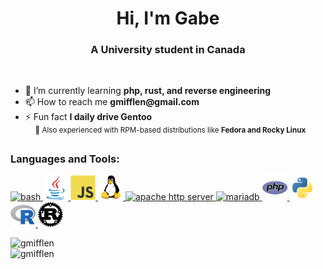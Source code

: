 <div>
  <!-- Introduction -->
  <h1 align="center">Hi, I'm Gabe</h1>
  <h3 align="center">A University student in Canada</h3>
  <br>
  
  <!-- Learning and Contact Information -->
  <ul>
    <li>🌱 I’m currently learning <b>php, rust, and reverse engineering</b></li>
    <li>📫 How to reach me <b>gmifflen@gmail.com</b></li>
    <li>⚡ Fun fact <b>I daily drive Gentoo</b>
      <br>
      &nbsp;&nbsp;&nbsp;&nbsp;<sup>💼 Also experienced with RPM-based distributions like <b>Fedora and Rocky Linux</b></sup></li>
    </ul>
  </ul>
  
  <!-- Languages and Tools -->
  <h3 align="left">Languages and Tools:</h3>
  <p align="left">
    <a href="https://www.gnu.org/software/bash/" target="_blank" rel="noreferrer">
      <img
        src="https://www.vectorlogo.zone/logos/gnu_bash/gnu_bash-icon.svg"
        alt="bash"
        width="40"
        height="40"
      />
    </a>
    <a href="https://www.java.com" target="_blank" rel="noreferrer">
      <img
        src="https://raw.githubusercontent.com/devicons/devicon/master/icons/java/java-original.svg"
        alt="java"
        width="40"
        height="40"
      />
    </a>
    <a
      href="https://developer.mozilla.org/en-US/docs/Web/JavaScript"
      target="_blank"
      rel="noreferrer"
    >
      <img
        src="https://raw.githubusercontent.com/devicons/devicon/master/icons/javascript/javascript-original.svg"
        alt="javascript"
        width="40"
        height="40"
      />
    </a>
    <a href="https://www.linux.org/" target="_blank" rel="noreferrer">
      <img
        src="https://raw.githubusercontent.com/devicons/devicon/master/icons/linux/linux-original.svg"
        alt="linux"
        width="40"
        height="40"
      />
    </a>
    <a href="https://httpd.apache.org" target="_blank" rel="noreferrer">
      <img
        src="https://www.vectorlogo.zone/logos/apache/apache-ar21.svg"
        alt="apache http server"
        height="40"
      />
    </a>
    <a href="https://mariadb.org/" target="_blank" rel="noreferrer">
      <img
        src="https://www.vectorlogo.zone/logos/mariadb/mariadb-icon.svg"
        alt="mariadb"
        width="40"
        height="40"
      />
    </a>
    <a href="https://www.php.net" target="_blank" rel="noreferrer">
      <img
        src="https://raw.githubusercontent.com/devicons/devicon/master/icons/php/php-original.svg"
        alt="php"
        width="40"
        height="40"
      />
    </a>
    <a href="https://www.python.org" target="_blank" rel="noreferrer">
      <img
        src="https://raw.githubusercontent.com/devicons/devicon/master/icons/python/python-original.svg"
        alt="python"
        width="40"
        height="40"
      />
    </a>
    <a href="https://www.r-project.org/" target="_blank" rel="noreferrer">
      <img
        src="https://raw.githubusercontent.com/devicons/devicon/6910f0503efdd315c8f9b858234310c06e04d9c0/icons/r/r-original.svg"
        alt="r"
        width="40"
        height="40"
      />
    </a>
    <a href="https://www.rust-lang.org" target="_blank" rel="noreferrer">
      <img
        src="https://raw.githubusercontent.com/devicons/devicon/master/icons/rust/rust-original.svg"
        alt="rust"
        width="40"
        height="40"
      />
    </a>
  </p>

  <!-- GitHub Stats -->
  <div align="left">
    <img
      src="https://github-readme-stats.vercel.app/api/top-langs?username=gmifflen&show_icons=true&theme=gruvbox&locale=en&layout=compact"
      alt="gmifflen"
    />
  </div>

  <!-- Profile Views -->
  <div align="left">
    <img
      src="https://komarev.com/ghpvc/?username=gmifflen&label=Profile%20Views&color=0e75b6&style=flat"
      alt="gmifflen"
    />
  </div>

</div>
